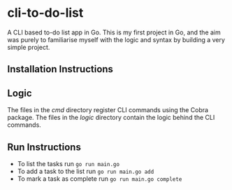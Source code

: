 # cli-to-do-list
A CLI based to-do list app in Go. This is my first project in Go, and the aim was purely to familiarise myself with the logic and syntax by building a very simple project.

## Installation Instructions

## Logic
The files in the *cmd* directory register CLI commands using the Cobra package.
The files in the *logic* directory contain the logic behind the CLI commands.


## Run Instructions
- To list the tasks run `go run main.go`
- To add a task to the list run `go run main.go add`
- To mark a task as complete run `go run main.go complete`
